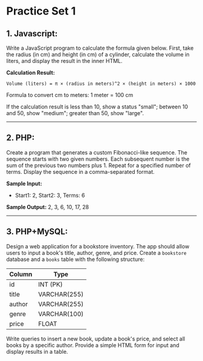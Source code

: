 # Practice Set 1

## 1. Javascript:
Write a JavaScript program to calculate the formula given below. First, take the radius (in cm) and height (in cm) of a cylinder, calculate the volume in liters, and display the result in the inner HTML.

**Calculation Result:**

    Volume (liters) = π × (radius in meters)^2 × (height in meters) × 1000

Formula to convert cm to meters: 1 meter = 100 cm

If the calculation result is less than 10, show a status "small"; between 10 and 50, show "medium"; greater than 50, show "large".

---

## 2. PHP:
Create a program that generates a custom Fibonacci-like sequence. The sequence starts with two given numbers. Each subsequent number is the sum of the previous two numbers plus 1. Repeat for a specified number of terms. Display the sequence in a comma-separated format.

**Sample Input:**
- Start1: 2, Start2: 3, Terms: 6

**Sample Output:**
2, 3, 6, 10, 17, 28

---

## 3. PHP+MySQL:
Design a web application for a bookstore inventory. The app should allow users to input a book's title, author, genre, and price. Create a `bookstore` database and a `books` table with the following structure:

| Column | Type         |
|--------|--------------|
| id     | INT (PK)     |
| title  | VARCHAR(255) |
| author | VARCHAR(255) |
| genre  | VARCHAR(100) |
| price  | FLOAT        |

Write queries to insert a new book, update a book's price, and select all books by a specific author. Provide a simple HTML form for input and display results in a table. 